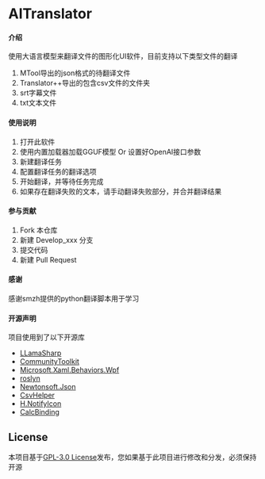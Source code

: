 # AITranslator

#### 介绍
使用大语言模型来翻译文件的图形化UI软件，目前支持以下类型文件的翻译
1. MTool导出的json格式的待翻译文件
2. Translator++导出的包含csv文件的文件夹
3. srt字幕文件
4. txt文本文件

#### 使用说明
1.  打开此软件
2.  使用内置加载器加载GGUF模型 Or 设置好OpenAI接口参数
3.  新建翻译任务
4.  配置翻译任务的翻译选项
5.  开始翻译，并等待任务完成
6.  如果存在翻译失败的文本，请手动翻译失败部分，并合并翻译结果

#### 参与贡献
1.  Fork 本仓库
2.  新建 Develop_xxx 分支
3.  提交代码
4.  新建 Pull Request

#### 感谢
感谢smzh提供的python翻译脚本用于学习

#### 开源声明
项目使用到了以下开源库
- [LLamaSharp](https://github.com/SciSharp/LLamaSharp)
- [CommunityToolkit](https://github.com/CommunityToolkit/dotnet)
- [Microsoft.Xaml.Behaviors.Wpf](https://github.com/Microsoft/XamlBehaviorsWpf)
- [roslyn](https://github.com/dotnet/roslyn)
- [Newtonsoft.Json](https://github.com/JamesNK/Newtonsoft.Json)
- [CsvHelper](https://github.com/JoshClose/CsvHelper)
- [H.NotifyIcon](https://github.com/HavenDV/H.NotifyIcon)
- [CalcBinding](https://github.com/Alex141/CalcBinding)

## License
本项目基于[GPL-3.0 License](LICENSE)发布，您如果基于此项目进行修改和分发，必须保持开源
